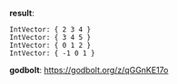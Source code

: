 **result**:
```
IntVector: { 2 3 4 }
IntVector: { 3 4 5 }
IntVector: { 0 1 2 }
IntVector: { -1 0 1 }
```
**godbolt**: https://godbolt.org/z/qGGnKE17o
